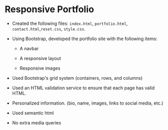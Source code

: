 # Responsive Portfolio

* Created the following files: `index.html`, `portfolio.html`, `contact.html`,`reset.css`, `style.css`.

* Using Bootstrap, developed the portfolio site with the following items:

   * A navbar

   * A responsive layout

   * Responsive images

* Used Bootstrap's grid system (containers, rows, and columns)

* Used an HTML validation service to ensure that each page has valid HTML.

* Personalized information. (bio, name, images, links to social media, etc.)

* Used semantic html

* No extra media queries



